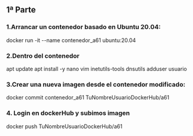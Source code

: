 ## 1ª Parte

### 1.Arrancar un contenedor basado en Ubuntu 20.04:

docker run -it --name contenedor_a61 ubuntu:20.04

### 2.Dentro del contenedor

apt update
apt install -y nano vim inetutils-tools dnsutils
adduser usuario

### 3.Crear una nueva imagen desde el contenedor modificado:

docker commit contenedor_a61 TuNombreUsuarioDockerHub/a61

### 4. Login en dockerHub y subimos imagen

docker push TuNombreUsuarioDockerHub/a61

![]()

![]()

![]()

![]()

![]()

![]()

![]()








